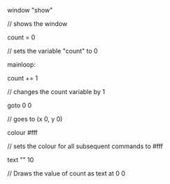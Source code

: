 window "show"

// shows the window

count = 0

// sets the variable "count" to 0

mainloop:

count += 1

// changes the count variable by 1

goto 0 0

// goes to (x 0, y 0)

colour #fff

// sets the colour for all subsequent commands to #fff

text "<count>" 10

// Draws the value of count as text at 0 0
